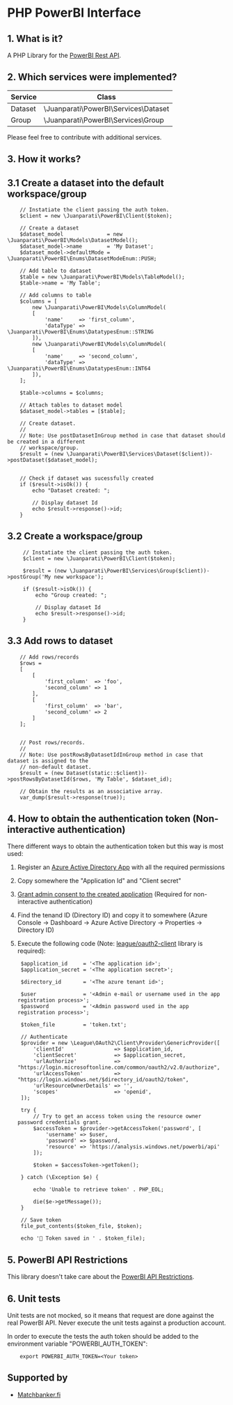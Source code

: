 # PHP PowerBI Interface

## 1. What is it?

A PHP Library for the [PowerBI Rest API](https://docs.microsoft.com/en-gb/rest/api/power-bi/).


## 2. Which services were implemented?

| Service | Class                                |
|---------|--------------------------------------|
| Dataset | \Juanparati\PowerBI\Services\Dataset |
| Group   | \Juanparati\PowerBI\Services\Group   |

Please feel free to contribute with additional services.


## 3. How it works?


## 3.1 Create a dataset into the default workspace/group

        // Instatiate the client passing the auth token.     
        $client = new \Juanparati\PowerBI\Client($token);
        
        // Create a dataset
        $dataset_model              = new \Juanparati\PowerBI\Models\DatasetModel();
        $dataset_model->name        = 'My Dataset';
        $dataset_model->defaultMode = \Juanparati\PowerBI\Enums\DatasetModeEnum::PUSH;
        
        // Add table to dataset
        $table = new \Juanparati\PowerBI\Models\TableModel();
        $table->name = 'My Table';
        
        // Add columns to table
        $columns = [
            new \Juanparati\PowerBI\Models\ColumnModel(
            [
                'name'     => 'first_column',
                'dataType' => \Juanparati\PowerBI\Enums\DatatypesEnum::STRING
            ]),
            new \Juanparati\PowerBI\Models\ColumnModel(
            [
                'name'     => 'second_column',
                'dataType' => \Juanparati\PowerBI\Enums\DatatypesEnum::INT64
            ]),            
        ];
               
        $table->columns = $columns;
        
        // Attach tables to dataset model
        $dataset_model->tables = [$table];
        
        // Create dataset.
        // 
        // Note: Use postDatasetInGroup method in case that dataset should be created in a different
        // workspace/group. 
        $result = (new \Juanparati\PowerBI\Services\Dataset($client))->postDataset($dataset_model);
        
               
        // Check if dataset was sucessfully created
        if ($result->isOk()) {
            echo "Dataset created: ";
            
            // Display dataset Id
            echo $result->response()->id;
        }
        

## 3.2 Create a workspace/group 

         // Instatiate the client passing the auth token.     
         $client = new \Juanparati\PowerBI\Client($token);
                          
         $result = (new \Juanparati\PowerBI\Services\Group($client))->postGroup('My new workspace');
         
         if ($result->isOk()) {
             echo "Group created: ";
                     
             // Display dataset Id
             echo $result->response()->id;
         }
         
         
## 3.3 Add rows to dataset


        // Add rows/records
        $rows = 
        [
            [
                'first_column'  => 'foo',
                'second_column' => 1
            ],
            [
                'first_column'  => 'bar',
                'second_column' => 2
            ]
        ];
         
         
        // Post rows/records.
        // 
        // Note: Use postRowsByDatasetIdInGroup method in case that dataset is assigned to the 
        // non-default dataset.
        $result = (new Dataset(static::$client))->postRowsByDatasetId($rows, 'My Table', $dataset_id);
         
        // Obtain the results as an associative array.
        var_dump($result->response(true));

         

## 4. How to obtain the authentication token (Non-interactive authentication)

There different ways to obtain the authentication token but this way is most used:

1. Register an [Azure Active Directory App](https://dev.powerbi.com/apps/) with all the required permissions
2. Copy somewhere the "Application Id" and "Client secret"
3. [Grant admin consent to the created application](https://docs.microsoft.com/en-us/azure/active-directory/manage-apps/configure-user-consent#grant-admin-consent-when-registering-an-app-in-the-azure-portal) (Required for non-interactive authentication)
4. Find the tenand ID (Directory ID) and copy it to somewhere (Azure Console -> Dashboard -> Azure Active Directory -> Properties -> Directory ID)
5. Execute the following code (Note: [league/oauth2-client](https://github.com/thephpleague/oauth2-client) library is required):

		
		$application_id     = '<The application id>';
		$application_secret = '<The application secret>';
		
		$directory_id       = '<The azure tenant id>';
		
		$user               = '<Admin e-mail or username used in the app registration process>';
		$password           = '<Admin password used in the app registration process>';
		
		$token_file         = 'token.txt';

		// Authenticate
		$provider = new \League\OAuth2\Client\Provider\GenericProvider([
			'clientId'                => $application_id,
			'clientSecret'            => $application_secret,
			'urlAuthorize'            => "https://login.microsoftonline.com/common/oauth2/v2.0/authorize",
			'urlAccessToken'          => "https://login.windows.net/$directory_id/oauth2/token",
			'urlResourceOwnerDetails' => '',
			'scopes'                  => 'openid',
		]);

		try {
			// Try to get an access token using the resource owner password credentials grant.
			$accessToken = $provider->getAccessToken('password', [
				'username' => $user,
				'password' => $password,
				'resource' => 'https://analysis.windows.net/powerbi/api'
			]);

			$token = $accessToken->getToken();

		} catch (\Exception $e) {
		    
			echo 'Unable to retrieve token' . PHP_EOL;
			
			die($e->getMessage());		
		}

		// Save token
		file_put_contents($token_file, $token);

        echo '🔑 Token saved in ' . $token_file);
        


## 5. PowerBI API Restrictions

This library doesn't take care about the [PowerBI API Restrictions](https://docs.microsoft.com/en-us/power-bi/developer/api-rest-api-limitations).


## 6. Unit tests

Unit tests are not mocked, so it means that request are done against the real PowerBI API. Never execute the unit tests against a production account.

In order to execute the tests the auth token should be added to the environment variable "POWERBI_AUTH_TOKEN":

        export POWERBI_AUTH_TOKEN=<Your token>

## Supported by
- [Matchbanker.fi](https://matchbanker.fi)
